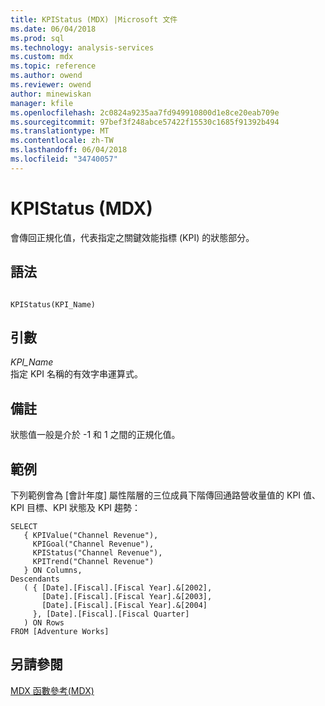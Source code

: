 ```yaml
---
title: KPIStatus (MDX) |Microsoft 文件
ms.date: 06/04/2018
ms.prod: sql
ms.technology: analysis-services
ms.custom: mdx
ms.topic: reference
ms.author: owend
ms.reviewer: owend
author: minewiskan
manager: kfile
ms.openlocfilehash: 2c0824a9235aa7fd949910800d1e8ce20eab709e
ms.sourcegitcommit: 97bef3f248abce57422f15530c1685f91392b494
ms.translationtype: MT
ms.contentlocale: zh-TW
ms.lasthandoff: 06/04/2018
ms.locfileid: "34740057"
---
```

# <a name="kpistatus-mdx"></a>KPIStatus (MDX)


  會傳回正規化值，代表指定之關鍵效能指標 (KPI) 的狀態部分。  
  
## <a name="syntax"></a>語法  
  
```  
  
KPIStatus(KPI_Name)  
```  
  
## <a name="arguments"></a>引數  
 *KPI_Name*  
 指定 KPI 名稱的有效字串運算式。  
  
## <a name="remarks"></a>備註  
 狀態值一般是介於 -1 和 1 之間的正規化值。  
  
## <a name="example"></a>範例  
 下列範例會為 [會計年度] 屬性階層的三位成員下階傳回通路營收量值的 KPI 值、KPI 目標、KPI 狀態及 KPI 趨勢：  
  
```  
SELECT  
   { KPIValue("Channel Revenue"),   
     KPIGoal("Channel Revenue"),  
     KPIStatus("Channel Revenue"),   
     KPITrend("Channel Revenue")  
   } ON Columns,  
Descendants  
   ( { [Date].[Fiscal].[Fiscal Year].&[2002],  
       [Date].[Fiscal].[Fiscal Year].&[2003],  
       [Date].[Fiscal].[Fiscal Year].&[2004]   
     }, [Date].[Fiscal].[Fiscal Quarter]  
   ) ON Rows  
FROM [Adventure Works]  
```  
  
## <a name="see-also"></a>另請參閱  
 [MDX 函數參考&#40;MDX&#41;](../mdx/mdx-function-reference-mdx.md)  
  
  
